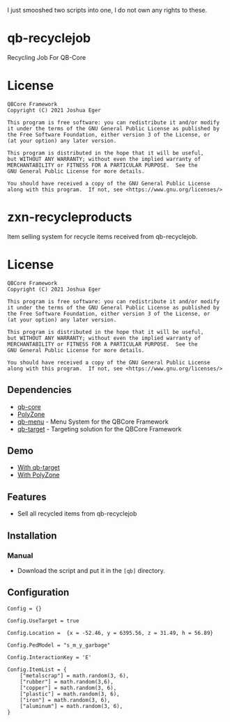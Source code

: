 I just smooshed two scripts into one, I do not own any rights to these.

# qb-recyclejob
Recycling Job For QB-Core

# License

    QBCore Framework
    Copyright (C) 2021 Joshua Eger

    This program is free software: you can redistribute it and/or modify
    it under the terms of the GNU General Public License as published by
    the Free Software Foundation, either version 3 of the License, or
    (at your option) any later version.

    This program is distributed in the hope that it will be useful,
    but WITHOUT ANY WARRANTY; without even the implied warranty of
    MERCHANTABILITY or FITNESS FOR A PARTICULAR PURPOSE.  See the
    GNU General Public License for more details.

    You should have received a copy of the GNU General Public License
    along with this program.  If not, see <https://www.gnu.org/licenses/>



# zxn-recycleproducts
Item selling system for recycle items received from qb-recyclejob.

# License

    QBCore Framework
    Copyright (C) 2021 Joshua Eger

    This program is free software: you can redistribute it and/or modify
    it under the terms of the GNU General Public License as published by
    the Free Software Foundation, either version 3 of the License, or
    (at your option) any later version.

    This program is distributed in the hope that it will be useful,
    but WITHOUT ANY WARRANTY; without even the implied warranty of
    MERCHANTABILITY or FITNESS FOR A PARTICULAR PURPOSE.  See the
    GNU General Public License for more details.

    You should have received a copy of the GNU General Public License
    along with this program.  If not, see <https://www.gnu.org/licenses/>

## Dependencies
- [qb-core](https://github.com/qbcore-framework/qb-core)
- [PolyZone](https://github.com/mkafrin/PolyZone)
- [qb-menu](https://github.com/qbcore-framework/qb-menu) - Menu System for the QBCore Framework
- [qb-target](https://github.com/BerkieBb/qb-target) - Targeting solution for the QBCore Framework

## Demo
- [With qb-target](https://streamable.com/bk5ooj)
- [With PolyZone](https://streamable.com/mo3wjb)

## Features
- Sell all recycled items from qb-recyclejob

## Installation
### Manual
- Download the script and put it in the `[qb]` directory.

## Configuration
```
Config = {}

Config.UseTarget = true

Config.Location =  {x = -52.46, y = 6395.56, z = 31.49, h = 56.89}

Config.PedModel = "s_m_y_garbage"

Config.InteractionKey = 'E'

Config.ItemList = {
    ["metalscrap"] = math.random(3, 6),
    ["rubber"] = math.random(3,6),
    ["copper"] = math.random(3, 6),
    ["plastic"] = math.random(3, 6),
    ["iron"] = math.random(3, 6),
    ["aluminum"] = math.random(3, 6),
}
```
